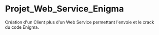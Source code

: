 # Projet_Web_Service_Enigma
Création d'un Client plus d'un Web Service permettant l'envoie et le crack du code Enigma.
